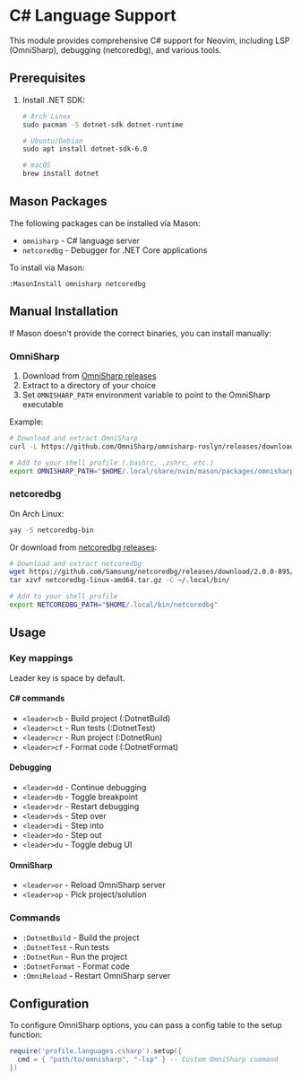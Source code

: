 # C# Language Support

This module provides comprehensive C# support for Neovim, including LSP (OmniSharp), debugging (netcoredbg), and various tools.

## Prerequisites

1. Install .NET SDK:
   ```bash
   # Arch Linux
   sudo pacman -S dotnet-sdk dotnet-runtime
   
   # Ubuntu/Debian
   sudo apt install dotnet-sdk-6.0
   
   # macOS
   brew install dotnet
   ```

## Mason Packages

The following packages can be installed via Mason:

- `omnisharp` - C# language server
- `netcoredbg` - Debugger for .NET Core applications

To install via Mason:
```vim
:MasonInstall omnisharp netcoredbg
```

## Manual Installation

If Mason doesn't provide the correct binaries, you can install manually:

### OmniSharp

1. Download from [OmniSharp releases](https://github.com/OmniSharp/omnisharp-roslyn/releases)
2. Extract to a directory of your choice
3. Set `OMNISHARP_PATH` environment variable to point to the OmniSharp executable

Example:
```bash
# Download and extract OmniSharp
curl -L https://github.com/OmniSharp/omnisharp-roslyn/releases/download/v1.39.11/omnisharp-linux-x64.tar.gz | tar xz -C ~/.local/share/nvim/mason/packages/

# Add to your shell profile (.bashrc, .zshrc, etc.)
export OMNISHARP_PATH="$HOME/.local/share/nvim/mason/packages/omnisharp/OmniSharp"
```

### netcoredbg

On Arch Linux:
```bash
yay -S netcoredbg-bin
```

Or download from [netcoredbg releases](https://github.com/Samsung/netcoredbg/releases):
```bash
# Download and extract netcoredbg
wget https://github.com/Samsung/netcoredbg/releases/download/2.0.0-895/netcoredbg-linux-amd64.tar.gz
tar xzvf netcoredbg-linux-amd64.tar.gz -C ~/.local/bin/

# Add to your shell profile
export NETCOREDBG_PATH="$HOME/.local/bin/netcoredbg"
```

## Usage

### Key mappings

Leader key is space by default.

#### C# commands
- `<leader>cb` - Build project (:DotnetBuild)
- `<leader>ct` - Run tests (:DotnetTest)
- `<leader>cr` - Run project (:DotnetRun)
- `<leader>cf` - Format code (:DotnetFormat)

#### Debugging
- `<leader>dd` - Continue debugging
- `<leader>db` - Toggle breakpoint
- `<leader>dr` - Restart debugging
- `<leader>ds` - Step over
- `<leader>di` - Step into
- `<leader>do` - Step out
- `<leader>du` - Toggle debug UI

#### OmniSharp
- `<leader>or` - Reload OmniSharp server
- `<leader>op` - Pick project/solution

### Commands

- `:DotnetBuild` - Build the project
- `:DotnetTest` - Run tests
- `:DotnetRun` - Run the project
- `:DotnetFormat` - Format code
- `:OmniReload` - Restart OmniSharp server

## Configuration

To configure OmniSharp options, you can pass a config table to the setup function:

```lua
require('profile.languages.csharp').setup({
  cmd = { "path/to/omnisharp", "-lsp" } -- Custom OmniSharp command
})
```